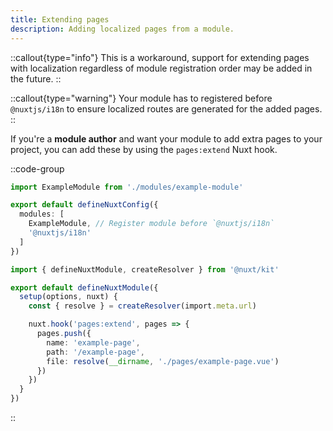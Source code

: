 ```yaml
---
title: Extending pages
description: Adding localized pages from a module.
---
```


::callout{type="info"}
This is a workaround, support for extending pages with localization regardless of module registration order may be added in the future.
::

::callout{type="warning"}
Your module has to registered before `@nuxtjs/i18n` to ensure localized routes are generated for the added pages.
::

If you're a **module author** and want your module to add extra pages to your project, you can add these by using the `pages:extend` Nuxt hook.

::code-group

```ts [nuxt.config.ts]
import ExampleModule from './modules/example-module'

export default defineNuxtConfig({
  modules: [
    ExampleModule, // Register module before `@nuxtjs/i18n`
    '@nuxtjs/i18n'
  ]
})
```

```ts {}[modules/example-module/index.ts]
import { defineNuxtModule, createResolver } from '@nuxt/kit'

export default defineNuxtModule({
  setup(options, nuxt) {
    const { resolve } = createResolver(import.meta.url)

    nuxt.hook('pages:extend', pages => {
      pages.push({
        name: 'example-page',
        path: '/example-page',
        file: resolve(__dirname, './pages/example-page.vue')
      })
    })
  }
})
```

::
